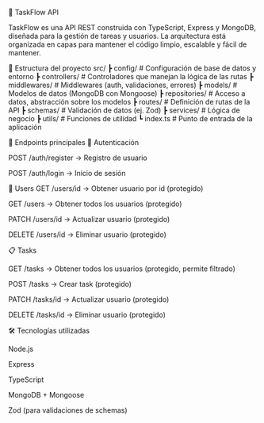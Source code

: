 🚀 TaskFlow API

TaskFlow es una API REST construida con TypeScript, Express y MongoDB, diseñada para la gestión de tareas y usuarios.
La arquitectura está organizada en capas para mantener el código limpio, escalable y fácil de mantener.

📂 Estructura del proyecto
src/
 ┣ config/         # Configuración de base de datos y entorno
 ┣ controllers/    # Controladores que manejan la lógica de las rutas
 ┣ middlewares/    # Middlewares (auth, validaciones, errores)
 ┣ models/         # Modelos de datos (MongoDB con Mongoose)
 ┣ repositories/   # Acceso a datos, abstracción sobre los modelos
 ┣ routes/         # Definición de rutas de la API
 ┣ schemas/        # Validación de datos (ej. Zod)
 ┣ services/       # Lógica de negocio
 ┣ utils/          # Funciones de utilidad
 ┗ index.ts        # Punto de entrada de la aplicación

 📌 Endpoints principales
🔑 Autenticación

POST /auth/register → Registro de usuario

POST /auth/login → Inicio de sesión

👤 Users
GET /users/id → Obtener usuario por id (protegido)

GET /users → Obtener todos los usuarios (protegido)

PATCH /users/id → Actualizar usuario (protegido)

DELETE /users/id → Eliminar usuario (protegido)

📋 Tasks

GET /tasks → Obtener todos los usuarios (protegido, permite filtrado)

POST /tasks → Crear task (protegido)

PATCH /tasks/id → Actualizar usuario (protegido)

DELETE /tasks/id → Eliminar usuario (protegido)

🛠️ Tecnologías utilizadas

Node.js

Express

TypeScript

MongoDB + Mongoose

Zod (para validaciones de schemas)

